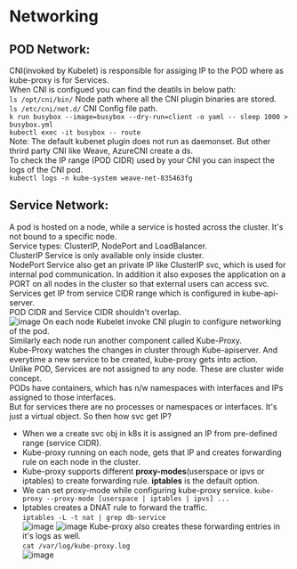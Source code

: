 # Networking
## POD Network:
CNI(invoked by Kubelet) is responsible for assiging IP to the POD where as kube-proxy is for Services. <br />
When CNI is configued you can find the deatils in below path: <br />
``` ls /opt/cni/bin/ ``` Node path where all the CNI plugin binaries are stored. <br />
``` ls /etc/cni/net.d/ ``` CNI Config file path. <br />
``` k run busybox --image=busybox --dry-run=client -o yaml -- sleep 1000 > busybox.yml ``` <br />
``` kubectl exec -it busybox -- route ``` <br />
Note: The default kubenet plugin does not run as daemonset. But other thrird party CNI like Weave, AzureCNI create a ds. <br />
To check the IP range (POD CIDR) used by your CNI you can inspect the logs of the CNI pod. <br />
``` kubectl logs -n kube-system weave-net-835463fg ``` <br />

## Service Network:
A pod is hosted on a node, while a service is hosted across the cluster. It's not bound to a specific node. <br />
Service types: ClusterIP, NodePort and LoadBalancer. <br />
ClusterIP Service is only available only inside cluster. <br />
NodePort Service also get an private IP like ClusterIP svc, which is used for internal pod communication. In addition it also exposes the application on a PORT on all nodes in the cluster so that external users can access svc. <br />
Services get IP from service CIDR range which is configured in kube-api-server. <br />
POD CIDR and Service CIDR shouldn't overlap. <br />
![image](https://github.com/biswajitsamal59/linux/assets/61880328/9c4efa93-4c84-4ba1-a552-2f4e2766af40)
On each node Kubelet invoke CNI plugin to configure networking of the pod. <br />
Similarly each node run another component called Kube-Proxy. <br />
Kube-Proxy watches the changes in cluster through Kube-apiserver. And everytime a new service to be created, kube-proxy gets into action. <br />
Unlike POD, Services are not assigned to any node. These are cluster wide concept. <br />
PODs have containers, which has n/w namespaces with interfaces and IPs assigned to those interfaces. <br />
But for services there are no processes or namespaces or interfaces. It's just a virtual object. So then how svc get IP? <br />
  - When we a create svc obj in k8s it is assigned an IP from pre-defined range (service CIDR). <br />
  - Kube-proxy running on each node, gets that IP and creates forwarding rule on each node in the cluster. <br />
  - Kube-proxy supports different **proxy-modes**(userspace or ipvs or iptables) to create forwarding rule. **iptables** is the default option. <br />
  - We can set proxy-mode while configuring kube-proxy service. ``` kube-proxy --proxy-mode [userspace | iptables | ipvs] ... ``` <br />
  - Iptables creates a DNAT rule to forward the traffic. <br />
  ``` iptables -L -t nat | grep db-service ``` <br />
![image](https://github.com/biswajitsamal59/linux/assets/61880328/189f412f-0522-44b5-962f-82234e63d757)
![image](https://github.com/biswajitsamal59/linux/assets/61880328/8dc542d0-81f2-4640-b9d7-49bf851b74d8)
Kube-proxy also creates these forwarding entries in it's logs as well. <br />
``` cat /var/log/kube-proxy.log ``` <br />
![image](https://github.com/biswajitsamal59/linux/assets/61880328/bb1d5d65-f253-4cd6-b461-e046b9e7da16)

